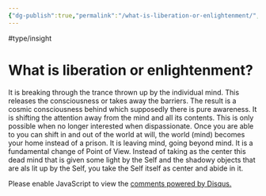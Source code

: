 ```yaml
---
{"dg-publish":true,"permalink":"/what-is-liberation-or-enlightenment/","created":"","updated":""}
---
```


<!-- Google tag (gtag.js) --> <script async src="https://www.googletagmanager.com/gtag/js?id=G-VTS8P5L3R1"></script> <script> window.dataLayer = window.dataLayer || []; function gtag(){dataLayer.push(arguments);} gtag('js', new Date()); gtag('config', 'G-VTS8P5L3R1'); </script>
#type/insight  



# What is liberation or enlightenment?

It is breaking through the trance thrown up by the individual mind. This releases the consciousness or takes away the barriers. The result is a cosmic consciousness behind which supposedly there is pure awareness. It is shifting the attention away from the mind and all its contents. This is only possible when no longer interested when dispassionate. Once you are able to you can shift in and out of the world at will, the world (mind) becomes your home instead of a prison. It is leaving mind, going beyond mind. It is a fundamental change of Point of View. Instead of taking as the center this dead mind that is given some light by the Self and the shadowy objects that are als lit up by the Self, you take the Self itself as center and abide in it.


<script id="dsq-count-scr" src="//www-spiritual-garden-com.disqus.com/count.js" async></script>
<div id="disqus_thread"></div>
<script>
    /**
    *  RECOMMENDED CONFIGURATION VARIABLES: EDIT AND UNCOMMENT THE SECTION BELOW TO INSERT DYNAMIC VALUES FROM YOUR PLATFORM OR CMS.
    *  LEARN WHY DEFINING THESE VARIABLES IS IMPORTANT: https://disqus.com/admin/universalcode/#configuration-variables    */
    /*
    var disqus_config = function () {
    this.page.url = PAGE_URL;  // Replace PAGE_URL with your page's canonical URL variable
    this.page.identifier = PAGE_IDENTIFIER; // Replace PAGE_IDENTIFIER with your page's unique identifier variable
    };
    */
    (function() { // DON'T EDIT BELOW THIS LINE
    var d = document, s = d.createElement('script');
    s.src = 'https://www-spiritual-garden-com.disqus.com/embed.js';
    s.setAttribute('data-timestamp', +new Date());
    (d.head || d.body).appendChild(s);
    })();
</script>
<noscript>Please enable JavaScript to view the <a href="https://disqus.com/?ref_noscript">comments powered by Disqus.</a></noscript>